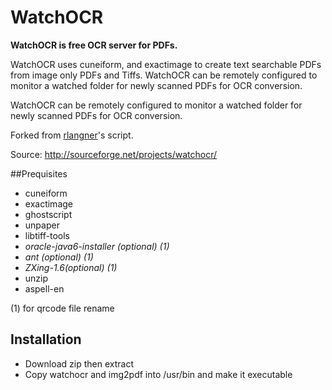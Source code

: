 # WatchOCR
**WatchOCR is free OCR server for PDFs.**

WatchOCR uses cuneiform, and exactimage to create text searchable PDFs from image only PDFs and Tiffs. WatchOCR can be remotely configured to monitor a watched folder for newly scanned PDFs for OCR conversion.

WatchOCR can be remotely configured to monitor a watched folder for newly scanned PDFs for OCR conversion.

Forked from [rlangner](https://sourceforge.net/u/rlangner/profile/)'s script.

Source: http://sourceforge.net/projects/watchocr/

##Prequisites
* cuneiform
* exactimage
* ghostscript
* unpaper
* libtiff-tools
* *oracle-java6-installer (optional) (1)*
* *ant (optional) (1)*
* *ZXing-1.6(optional) (1)*
* unzip
* aspell-en

(1) for qrcode file rename

## Installation
* Download zip then extract
* Copy watchocr and img2pdf into /usr/bin and make it executable

